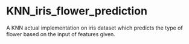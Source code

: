 # KNN_iris_flower_prediction
A KNN actual implementation on iris dataset which predicts the type of flower based on the input of features given.
